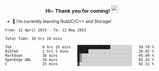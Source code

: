 <h3 align="center">
    Hi~ Thank you for coming!
    <img src="https://media.giphy.com/media/hvRJCLFzcasrR4ia7z/giphy.gif" width="25px">
</h3>

<!--
**pineapple-man/pineapple-man** is a ✨ _special_ ✨ repository because its `README.md` (this file) appears on your GitHub profile.

Here are some ideas to get you started:
- 🔭 I’m currently working on ...
- 🤔 I’m looking for help with ...
- 💬 Ask me about ...
- 📫 How to reach me: ...
- 😄 Pronouns: ...
- ⚡ Fun fact: 
- 👯 I’m looking to collaborate on kubernetes
-->
- 🌱 I’m currently learning Rust/C/C++ and Storage!

<!--START_SECTION:waka-->

```text
From: 12 April 2023 - To: 12 May 2023

Total Time: 10 hrs 24 mins

TeX              6 hrs 15 mins   ███████████████░░░░░░░░░░   59.78 %
BibTeX           2 hrs 5 mins    █████░░░░░░░░░░░░░░░░░░░░   20.02 %
Markdown         36 mins         █▒░░░░░░░░░░░░░░░░░░░░░░░   05.89 %
OpenEdge ABL     34 mins         █▒░░░░░░░░░░░░░░░░░░░░░░░   05.43 %
C                15 mins         ▓░░░░░░░░░░░░░░░░░░░░░░░░   02.52 %
```

<!--END_SECTION:waka-->
